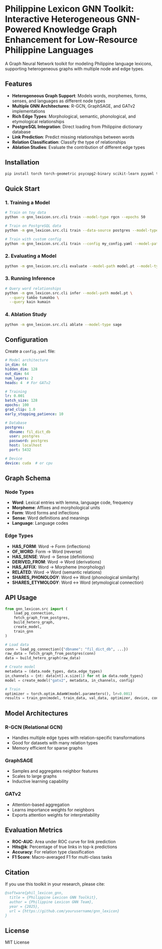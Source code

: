 # Philippine Lexicon GNN Toolkit: Interactive Heterogeneous GNN-Powered Knowledge Graph Enhancement for Low-Resource Philippine Languages

A Graph Neural Network toolkit for modeling Philippine language lexicons, supporting heterogeneous graphs with multiple node and edge types.

## Features

- **Heterogeneous Graph Support**: Models words, morphemes, forms, senses, and languages as different node types
- **Multiple GNN Architectures**: R-GCN, GraphSAGE, and GATv2 implementations
- **Rich Edge Types**: Morphological, semantic, phonological, and etymological relationships
- **PostgreSQL Integration**: Direct loading from Philippine dictionary database
- **Link Prediction**: Predict missing relationships between words
- **Relation Classification**: Classify the type of relationships
- **Ablation Studies**: Evaluate the contribution of different edge types

## Installation

```bash
pip install torch torch-geometric psycopg2-binary scikit-learn pyyaml tqdm
```

## Quick Start

### 1. Training a Model

```bash
# Train on toy data
python -m gnn_lexicon.src.cli train --model-type rgcn --epochs 50

# Train on PostgreSQL data
python -m gnn_lexicon.src.cli train --data-source postgres --model-type gatv2 --amp

# Train with custom config
python -m gnn_lexicon.src.cli train --config my_config.yaml --model-path my_model.pt
```

### 2. Evaluating a Model

```bash
python -m gnn_lexicon.src.cli evaluate --model-path model.pt --model-type rgcn
```

### 3. Running Inference

```bash
# Query word relationships
python -m gnn_lexicon.src.cli infer --model-path model.pt \
  --query takbo tumakbo \
  --query kain kumain
```

### 4. Ablation Study

```bash
python -m gnn_lexicon.src.cli ablate --model-type sage
```

## Configuration

Create a `config.yaml` file:

```yaml
# Model architecture
in_dim: 64
hidden_dim: 128
out_dim: 64
num_layers: 2
heads: 4  # For GATv2

# Training
lr: 0.001
batch_size: 128
epochs: 100
grad_clip: 1.0
early_stopping_patience: 10

# Database
postgres:
  dbname: fil_dict_db
  user: postgres
  password: postgres
  host: localhost
  port: 5432

# Device
device: cuda  # or cpu
```

## Graph Schema

### Node Types
- **Word**: Lexical entries with lemma, language code, frequency
- **Morpheme**: Affixes and morphological units
- **Form**: Word forms and inflections
- **Sense**: Word definitions and meanings
- **Language**: Language codes

### Edge Types
- **HAS_FORM**: Word → Form (inflections)
- **OF_WORD**: Form → Word (reverse)
- **HAS_SENSE**: Word → Sense (definitions)
- **DERIVED_FROM**: Word → Word (derivations)
- **HAS_AFFIX**: Word → Morpheme (morphology)
- **RELATED**: Word → Word (semantic relations)
- **SHARES_PHONOLOGY**: Word ↔ Word (phonological similarity)
- **SHARES_ETYMOLOGY**: Word ↔ Word (etymological connection)

## API Usage

```python
from gnn_lexicon.src import (
    load_pg_connection, 
    fetch_graph_from_postgres,
    build_hetero_graph,
    create_model,
    train_gnn
)

# Load data
conn = load_pg_connection({"dbname": "fil_dict_db", ...})
raw_data = fetch_graph_from_postgres(conn)
data = build_hetero_graph(raw_data)

# Create model
metadata = (data.node_types, data.edge_types)
in_channels = {nt: data[nt].x.size(1) for nt in data.node_types}
model = create_model("gatv2", metadata, in_channels, config)

# Train
optimizer = torch.optim.AdamW(model.parameters(), lr=0.001)
results = train_gnn(model, train_data, val_data, optimizer, device, config)
```

## Model Architectures

### R-GCN (Relational GCN)
- Handles multiple edge types with relation-specific transformations
- Good for datasets with many relation types
- Memory efficient for sparse graphs

### GraphSAGE
- Samples and aggregates neighbor features
- Scales to large graphs
- Inductive learning capability

### GATv2
- Attention-based aggregation
- Learns importance weights for neighbors
- Exports attention weights for interpretability

## Evaluation Metrics

- **ROC-AUC**: Area under ROC curve for link prediction
- **Hits@k**: Percentage of true links in top-k predictions
- **Accuracy**: For relation type classification
- **F1 Score**: Macro-averaged F1 for multi-class tasks

## Citation

If you use this toolkit in your research, please cite:

```bibtex
@software{phil_lexicon_gnn,
  title = {Philippine Lexicon GNN Toolkit},
  author = {Philippine Lexicon GNN Team},
  year = {2025},
  url = {https://github.com/yourusername/gnn_lexicon}
}
```

## License

MIT License 